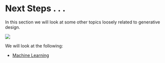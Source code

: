 # Next Steps . . .

In this section we will look at some other topics loosely related to generative design.

<img src="../../assets/nextsteps/nextsteps.png"/>

We will look at the following:

* [Machine Learning](06-01_machine-learning/README.md)